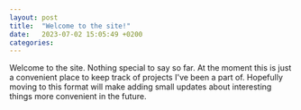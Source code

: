 ```yaml
---
layout: post
title:  "Welcome to the site!"
date:   2023-07-02 15:05:49 +0200
categories: 
---
```

Welcome to the site. Nothing special to say so far. At the moment this is just a convenient place to keep track of projects I've been a part of. Hopefully moving to this format will make adding small updates about interesting things more convenient in the future. 

